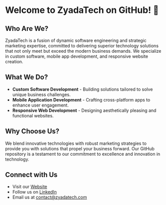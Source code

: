 # Welcome to ZyadaTech on GitHub! 🚀

## Who Are We?
ZyadaTech is a fusion of dynamic software engineering and strategic marketing expertise, committed to delivering superior technology solutions that not only meet but exceed the modern business demands. We specialize in custom software, mobile app development, and responsive website creation.

## What We Do?
- **Custom Software Development** - Building solutions tailored to solve unique business challenges.
- **Mobile Application Development** - Crafting cross-platform apps to enhance user engagement.
- **Responsive Web Development** - Designing aesthetically pleasing and functional websites.

## Why Choose Us?
We blend innovative technologies with robust marketing strategies to provide you with solutions that propel your business forward. Our GitHub repository is a testament to our commitment to excellence and innovation in technology.

## Connect with Us
- Visit our [Website](https://www.zyadatech.com)
- Follow us on [LinkedIn](https://www.linkedin.com/company/zyadatech)
- Email us at [contact@zyadatech.com](mailto:contact@zyadatech.com)
